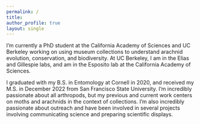 ```yaml
---
permalink: /
title: 
author_profile: true
layout: single
---
```


I’m currently a PhD student at the California Academy of Sciences and UC Berkeley working on using museum collections to understand arachnid evolution, conservation, and biodiversity. At UC Berkeley, I am in the Elias and Gillespie labs, and am in the Esposito lab at the California Academy of Sciences.

I graduated with my B.S. in Entomology at Cornell in 2020, and received my M.S. in December 2022 from San Francisco State University. I’m incredibly passionate about all arthropods, but my previous and current work centers on moths and arachnids in the context of collections. I’m also incredibly passionate about outreach and have been involved in several projects involving communicating science and preparing scientific displays.

<script type="text/javascript" src="instafeed.js"></script>

<div id="instafeed"></div>

<script type="text/javascript">
    var feed = new Instafeed({
      accessToken: '${{secret.INSTA_TOKEN}}'
    });
    feed.run();


var feed = new Instafeed({
            get: 'user',
            userId: '${{secret.INSTA_NUMBER}}',
            template: '<a href="{{link}}"><img class="insta-image" src="{{image}}" /></a>',
            accessToken: '${{secret.INSTA_TOKEN}}'
        });
        feed.run();
</script>


